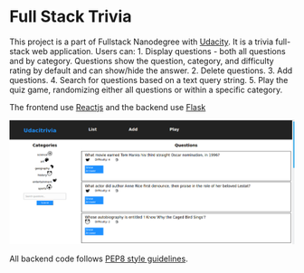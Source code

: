 # Full Stack Trivia

This project is a part of Fullstack Nanodegree with [Udacity](https://www.udacity.com/). It is a trivia full-stack web application. Users can:
	 1. Display questions - both all questions and by category. Questions show the question, category, and difficulty rating by default and can show/hide the answer. 
	2. Delete questions. 
	3. Add questions. 
	4. Search for questions based on a text query string. 
	5. Play the quiz game, randomizing either all questions or within a specific category.

The frontend use [Reactjs](https://reactjs.org/) and the backend use [Flask](https://flask.palletsprojects.com/en/1.1.x/)

![app img](app.png)

All backend code follows [PEP8 style guidelines](https://www.python.org/dev/peps/pep-0008/).
